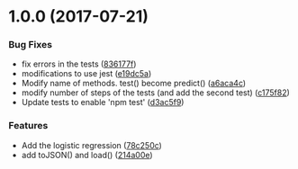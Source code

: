 <a name="1.0.0"></a>
# 1.0.0 (2017-07-21)


### Bug Fixes

* fix errors in the tests ([836177f](https://github.com/mljs/logistic-regression/commit/836177f))
* modifications to use jest ([e19dc5a](https://github.com/mljs/logistic-regression/commit/e19dc5a))
* Modify name of methods. test() become predict() ([a6aca4c](https://github.com/mljs/logistic-regression/commit/a6aca4c))
* modify number of steps of the tests (and add the second test) ([c175f82](https://github.com/mljs/logistic-regression/commit/c175f82))
* Update tests to enable 'npm test' ([d3ac5f9](https://github.com/mljs/logistic-regression/commit/d3ac5f9))


### Features

* Add the logistic regression ([78c250c](https://github.com/mljs/logistic-regression/commit/78c250c))
* add toJSON() and load() ([214a00e](https://github.com/mljs/logistic-regression/commit/214a00e))



